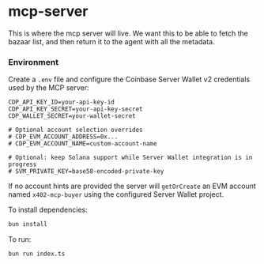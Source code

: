 # mcp-server

This is where the mcp server will live. We want this to be able to fetch the bazaar list, and then return it to the agent with all the metadata. 

### Environment

Create a `.env` file and configure the Coinbase Server Wallet v2 credentials used by the MCP server:

```
CDP_API_KEY_ID=your-api-key-id
CDP_API_KEY_SECRET=your-api-key-secret
CDP_WALLET_SECRET=your-wallet-secret

# Optional account selection overrides
# CDP_EVM_ACCOUNT_ADDRESS=0x...
# CDP_EVM_ACCOUNT_NAME=custom-account-name

# Optional: keep Solana support while Server Wallet integration is in progress
# SVM_PRIVATE_KEY=base58-encoded-private-key
```

If no account hints are provided the server will `getOrCreate` an EVM account named `x402-mcp-buyer` using the configured Server Wallet project.

To install dependencies:

```bash
bun install
```

To run:

```bash
bun run index.ts
```
